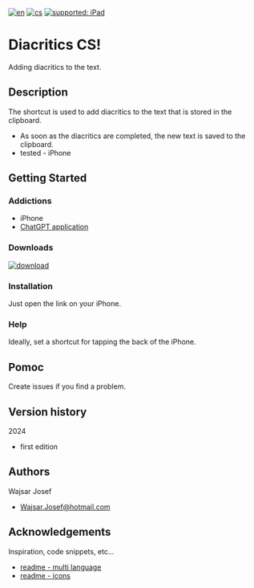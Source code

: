 [![en](https://img.shields.io/badge/lang-en-red.svg)](https://github.com/PepikVaio/reMarkable_Diacritics_CS?tab=readme-ov-file)
[![cs](https://img.shields.io/badge/lang-cs-springgreen.svg)](https://github.com/PepikVaio/reMarkable_Diacritics_CS/blob/main/.language_cs/README_cs.md)
[![supported: iPad](https://img.shields.io/badge/iPhone-supported-blueviolet)](https://www.apple.com/cz/iphone/)



# Diacritics CS!
Adding diacritics to the text.

## Description
The shortcut is used to add diacritics to the text that is stored in the clipboard.
* As soon as the diacritics are completed, the new text is saved to the clipboard. 
* tested - iPhone

## Getting Started

### Addictions
* iPhone
* [ChatGPT application](https://apps.apple.com/cz/app/chatgpt/id6448311069?l=cs)


### Downloads
[![download](https://img.shields.io/badge/download-latest_release-slategray)](https://www.icloud.com/shortcuts/f82e9e8251fb444c8f545882b52969b2)

### Installation
Just open the link on your iPhone.

### Help
Ideally, set a shortcut for tapping the back of the iPhone.


## Pomoc
Create issues if you find a problem.


## Version history
2024
* first edition


## Authors
Wajsar Josef
* Wajsar.Josef@hotmail.com

## Acknowledgements
Inspiration, code snippets, etc...
* [readme - multi language](https://github.com/jonatasemidio/multilanguage-readme-pattern)
* [readme - icons](https://www.etsy.com/?ref=lgo)

